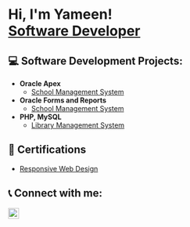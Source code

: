 <h1>Hi, I'm Yameen! <br/><a href="https://github.com/yameen-nayan">Software Developer</a></h1>

<h2>💻 Software Development Projects:</h2>

- <b>Oracle Apex</b>
  - [School Management System](https://github.com/yameen-nayan/sms2/blob/main/README.md)
- <b>Oracle Forms and Reports</b>
  - [School Management System](https://github.com/joshmadakor1/4chan-Image-Analysis-Middleware-C964) 
- <b>PHP, MySQL</b>
  - [Library Management System](https://github.com/yameen-nayan/libraryManagementSystem/blob/main/README.md)

<!--<h2>📺 Popular YouTube Videos</h2>

- [How to get into Cybersecurity Starting From Zero](https://www.youtube.com/watch?v=a83ASGn_V_s)
- [A Day in the Life of a Cybersecurity Anayst](https://www.youtube.com/watch?v=uHy3oM7NnoU)
- [How to Create a KeyLogger (C#)](https://www.youtube.com/watch?v=N-L9hklSlNk)
- [Ransomware Demonstration (C#)](https://www.youtube.com/watch?v=OfvdQeh79s0)
- [Is WGU Legit?](https://www.youtube.com/watch?v=E2MwRWxDBkA)
-->
<h2>📜 Certifications</h2>

- [Responsive Web Design](https://www.freecodecamp.org/certification/yameen/responsive-web-design)

<h2> 📞 Connect with me:</h2>


[<img align="left" alt="JoshMadakor | LinkedIn" width="22px" src="https://cdn.jsdelivr.net/npm/simple-icons@v3/icons/linkedin.svg" />][linkedin]


[linkedin]: https://www.linkedin.com/in/md-yameen-nayan-21667b293/

<!--
**joshmadakor1/joshmadakor1** is a ✨ _special_ ✨ repository because its `README.md` (this file) appears on your GitHub profile.

Here are some ideas to get you started:

- 🔭 I’m currently working on ...
- 🌱 I’m currently learning ...
- 👯 I’m looking to collaborate on ...
- 🤔 I’m looking for help with ...
- 💬 Ask me about ...
- 📫 How to reach me: ...
- 😄 Pronouns: ...
- ⚡ Fun fact: ...
-->
